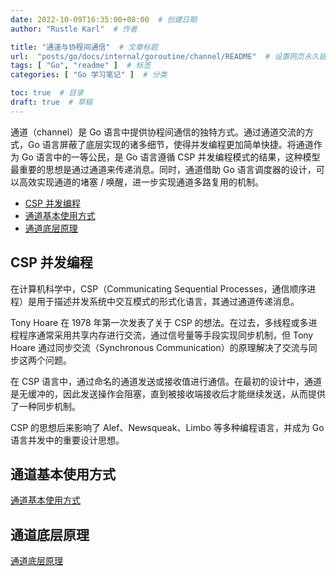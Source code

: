 ```yaml
---
date: 2022-10-09T16:35:00+08:00  # 创建日期
author: "Rustle Karl"  # 作者

title: "通道与协程间通信"  # 文章标题
url:  "posts/go/docs/internal/goroutine/channel/README"  # 设置网页永久链接
tags: [ "Go", "readme" ]  # 标签
categories: [ "Go 学习笔记" ]  # 分类

toc: true  # 目录
draft: true  # 草稿
---
```


通道（channel）是 Go 语言中提供协程间通信的独特方式。通过通道交流的方式，Go 语言屏蔽了底层实现的诸多细节，使得并发编程更加简单快捷。将通道作为 Go 语言中的一等公民，是 Go 语言遵循 CSP 并发编程模式的结果，这种模型最重要的思想是通过通道来传递消息。同时，通道借助 Go 语言调度器的设计，可以高效实现通道的堵塞 / 唤醒，进一步实现通道多路复用的机制。

- [CSP 并发编程](#csp-并发编程)
- [通道基本使用方式](#通道基本使用方式)
- [通道底层原理](#通道底层原理)

## CSP 并发编程

在计算机科学中，CSP（Communicating Sequential Processes，通信顺序进程）是用于描述并发系统中交互模式的形式化语言，其通过通道传递消息。

Tony Hoare 在 1978 年第一次发表了关于 CSP 的想法。在过去，多线程或多进程程序通常采用共享内存进行交流，通过信号量等手段实现同步机制，但 Tony Hoare 通过同步交流（Synchronous Communication）的原理解决了交流与同步这两个问题。

在 CSP 语言中，通过命名的通道发送或接收值进行通信。在最初的设计中，通道是无缓冲的，因此发送操作会阻塞，直到被接收端接收后才能继续发送，从而提供了一种同步机制。

CSP 的思想后来影响了 Alef、Newsqueak、Limbo 等多种编程语言，并成为 Go 语言并发中的重要设计思想。

## 通道基本使用方式

[通道基本使用方式](operation.md)

## 通道底层原理

[通道底层原理](underlying_principle.md)

```go

```
